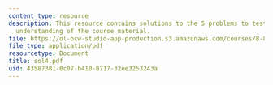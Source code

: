 ```yaml
---
content_type: resource
description: This resource contains solutions to the 5 problems to test the student's
  understanding of the course material.
file: https://ol-ocw-studio-app-production.s3.amazonaws.com/courses/8-811-particle-physics-ii-fall-2005/435873810c07b410871732ee3253243a_sol4.pdf
file_type: application/pdf
resourcetype: Document
title: sol4.pdf
uid: 43587381-0c07-b410-8717-32ee3253243a
---
```

